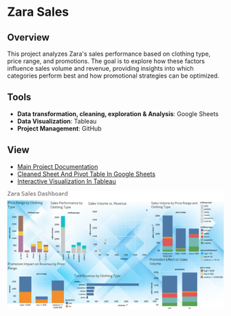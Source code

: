# Zara Sales

## Overview

This project analyzes Zara's sales performance based on clothing type, price range, and promotions. The goal is to explore how these factors influence sales volume and revenue, providing insights into which categories perform best and how promotional strategies can be optimized.

## Tools
* **Data transformation, cleaning, exploration & Analysis**: Google Sheets
* **Data Visualization**: Tableau
* **Project Management**: GitHub
## View
* [Main Project Documentation](Zara_Sales.md)
* [Cleaned Sheet And Pivot Table In Google Sheets](https://docs.google.com/spreadsheets/d/1qM-US_Z5_eA7O50pTH4mnvdmK9CdFFQiH45qe5BHRhE/edit?gid=1289955676#gid=1289955676)
* [Interactive Visualization In Tableau](https://public.tableau.com/app/profile/aurimas.naujalis/viz/Zarasales/Zarasales#1)

![dashboard](zara_dashboard.PNG)
